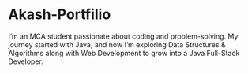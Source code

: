 # Akash-Portfilio
I’m an MCA student passionate about coding and problem-solving. My journey started with Java, and now I’m exploring Data Structures &amp; Algorithms along with Web Development to grow into a Java Full-Stack Developer.
